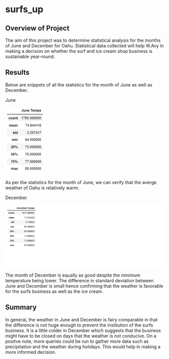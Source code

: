 # surfs_up

## Overview of Project

The aim of this project was to determine statistical analysis for the months of June and December for Oahu. Statistical data collected will help W.Avy in making a decision on whether the surf and ice cream shop business is sustainable year-round.  

## Results

Below are snippets of all the statistics for the month of June as well as December.

June

![June Temperature](June_Temps.png) 

As per the statistics for the month of June, we can verify that the averge weather of Oahu is relatively warm. 

December

![December Temperature](December_Temps.png)

The month of December is equally as good despite the minimum temperature being lower. The difference in standard deviation between June and December is small hence confirming that the weather is favorable for the surfs business as well as the ice cream.

## Summary

In general, the weather in June and December is fairy comparable in that the difference is not huge enough to prevent the institution of the surfs business. It is a little colder in December which suggests that the business might have to be closed on days that the weather is not conducive. On a positve note, more queries could be run to gather more data such as precipitation and the weather during holidays. This would help in making a more informed decision.  
